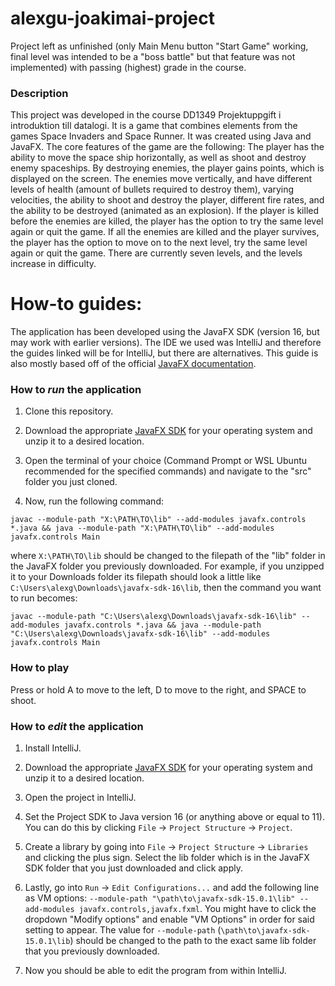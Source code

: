 # alexgu-joakimai-project

Project left as unfinished (only Main Menu button "Start Game" working, final level was intended to be a "boss battle" but that feature was not implemented) with passing (highest) grade in the course.

### Description

This project was developed in the course DD1349 Projektuppgift i introduktion till datalogi. It is a game that combines elements from the games Space Invaders and Space Runner. It was created using Java and JavaFX. The core features of the game are the following: The player has the ability to move the space ship horizontally, as well as shoot and destroy enemy spaceships. By destroying enemies, the player gains points, which is displayed on the screen. The enemies move vertically, and have different levels of health (amount of bullets required to destroy them), varying velocities, the ability to shoot and destroy the player, different fire rates, and the ability to be destroyed (animated as an explosion). If the player is killed before the enemies are killed, the player has the option to try the same level again or quit the game. If all the enemies are killed and the player survives, the player has the option to move on to the next level, try the same level again or quit the game. There are currently seven levels, and the levels increase in difficulty.

# How-to guides:

The application has been developed using the JavaFX SDK (version 16, but may work with earlier versions). The IDE we used was IntelliJ and therefore the guides linked will be for IntelliJ, but there are alternatives. This guide is also mostly based off of the official [JavaFX documentation](https://openjfx.io/openjfx-docs/).

### How to *run* the application

1. Clone this repository.

2. Download the appropriate [JavaFX SDK](https://gluonhq.com/products/javafx/) for your operating system and unzip it to a desired location.

3. Open the terminal of your choice (Command Prompt or WSL Ubuntu recommended for the specified commands) and navigate to the "src" folder you just cloned.

4. Now, run the following command:

  `
  javac --module-path "X:\PATH\TO\lib" --add-modules javafx.controls *.java && java --module-path "X:\PATH\TO\lib" --add-modules javafx.controls Main
  `

  where `X:\PATH\TO\lib` should be changed to the filepath of the "lib" folder in the JavaFX folder you previously downloaded. For example, if you unzipped it to your Downloads folder its filepath should look a little like `C:\Users\alexg\Downloads\javafx-sdk-16\lib`, then the command you want to run becomes:

  `
  javac --module-path "C:\Users\alexg\Downloads\javafx-sdk-16\lib" --add-modules javafx.controls *.java && java --module-path "C:\Users\alexg\Downloads\javafx-sdk-16\lib" --add-modules javafx.controls Main
  `

### How to play

Press or hold A to move to the left, D to move to the right, and SPACE to shoot.

### How to *edit* the application

1. Install IntelliJ.

2. Download the appropriate [JavaFX SDK](https://gluonhq.com/products/javafx/) for your operating system and unzip it to a desired location.

3. Open the project in IntelliJ.

4. Set the Project SDK to Java version 16 (or anything above or equal to 11). You can do this by clicking `File` -> `Project Structure` -> `Project`.

5. Create a library by going into `File` -> `Project Structure` -> `Libraries` and clicking the plus sign. Select the lib folder which is in the JavaFX SDK folder that you just downloaded and click apply.

6. Lastly, go into `Run` -> `Edit Configurations...` and add the following line as VM options: `--module-path "\path\to\javafx-sdk-15.0.1\lib" --add-modules javafx.controls,javafx.fxml`. You might have to click the dropdown "Modify options" and enable "VM Options" in order for said setting to appear. The value for `--module-path` (`\path\to\javafx-sdk-15.0.1\lib`) should be changed to the path to the exact same lib folder that you previously downloaded.

7. Now you should be able to edit the program from within IntelliJ.
